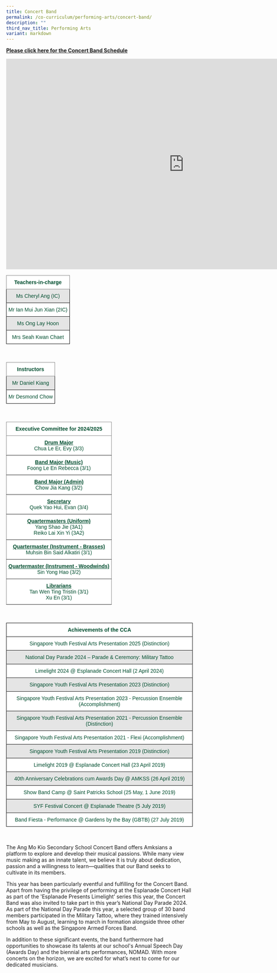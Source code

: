 ```yaml
---
title: Concert Band
permalink: /co-curriculum/performing-arts/concert-band/
description: ""
third_nav_title: Performing Arts
variant: markdown
---
```

<p><a href="https://docs.google.com/spreadsheets/d/1I-6xIS6JD1ctN0a8kYlS_KX-zckLLbC9vOnHlqkWPho/edit#gid=0"><strong>Please click here for the Concert Band Schedule</strong></a></p>

<iframe allowfullscreen="true" height="569" width="960" frameborder="0" src="https://docs.google.com/presentation/d/e/2PACX-1vRAnDo8WWEO4dnzYfopWpkgZkzrdnBB0MCWFxIgArvYicADoyCg3ec7MCZGn9PJyP2JxQ-tNubr7gqY/embed?start=true&amp;loop=true&amp;delayms=3000"></iframe>

<br>
<style type="text/css">
.tg  {border-collapse:collapse;border-spacing:0;}
.tg td{border-color:black;border-style:solid;border-width:1px;font-family:Arial, sans-serif;font-size:14px;
  overflow:hidden;padding:10px 5px;word-break:normal;}
.tg th{border-color:black;border-style:solid;border-width:1px;font-family:Arial, sans-serif;font-size:14px;
  font-weight:normal;overflow:hidden;padding:10px 5px;word-break:normal;}
.tg .tg-mwbt{background-color:#FFF;border-color:inherit;color:#004D2E;font-weight:bold;text-align:center;vertical-align:middle}
.tg .tg-bapb{background-color:#E5E5E5;color:#004D2E;text-align:center;vertical-align:middle}
.tg .tg-wpup{background-color:#FFF;color:#004D2E;text-align:center;vertical-align:middle}
</style>
<table class="tg">
<thead>
  <tr>
    <th class="tg-mwbt"><span style="font-weight:700">Teachers-in-charge</span></th>
  </tr>
</thead>
<tbody>
  <tr>
    <td class="tg-bapb">Ms Cheryl Ang (IC)</td>
  </tr>
  <tr>
    <td class="tg-wpup">Mr Ian Mui Jun Xian (2IC)</td>
  </tr>
  <tr>
    <td class="tg-bapb">Ms Ong Lay Hoon</td>
  </tr>
  <tr>
    <td class="tg-wpup">Mrs Seah Kwan Chaet</td>
  </tr>  
</tbody>
</table>
<br>
<style type="text/css">
.tg  {border-collapse:collapse;border-spacing:0;}
.tg td{border-color:black;border-style:solid;border-width:1px;font-family:Arial, sans-serif;font-size:14px;
  overflow:hidden;padding:10px 5px;word-break:normal;}
.tg th{border-color:black;border-style:solid;border-width:1px;font-family:Arial, sans-serif;font-size:14px;
  font-weight:normal;overflow:hidden;padding:10px 5px;word-break:normal;}
.tg .tg-mwbt{background-color:#FFF;border-color:inherit;color:#004D2E;font-weight:bold;text-align:center;vertical-align:middle}
.tg .tg-bapb{background-color:#E5E5E5;color:#004D2E;text-align:center;vertical-align:middle}
.tg .tg-wpup{background-color:#FFF;color:#004D2E;text-align:center;vertical-align:middle}
</style>
<table class="tg">
<thead>
  <tr>
    <th class="tg-mwbt"><span style="font-weight:700">Instructors</span></th>
  </tr>
</thead>
<tbody>
  <tr>
    <td class="tg-bapb">Mr Daniel Kiang</td>
  </tr>
  <tr>
    <td class="tg-wpup">Mr Desmond Chow</td>
  </tr>
</tbody>
</table>
<br>
<style type="text/css">
.tg  {border-collapse:collapse;border-spacing:0;}
.tg td{border-color:black;border-style:solid;border-width:1px;font-family:Arial, sans-serif;font-size:14px;
  overflow:hidden;padding:10px 5px;word-break:normal;}
.tg th{border-color:black;border-style:solid;border-width:1px;font-family:Arial, sans-serif;font-size:14px;
  font-weight:normal;overflow:hidden;padding:10px 5px;word-break:normal;}
.tg .tg-mwbt{background-color:#FFF;border-color:inherit;color:#004D2E;font-weight:bold;text-align:center;vertical-align:middle}
.tg .tg-ywyw{background-color:#E5E5E5;color:#004D2E;font-weight:bold;text-align:center;text-decoration:underline;vertical-align:top}
.tg .tg-frvs{background-color:#FFF;color:#004D2E;font-weight:bold;text-align:center;text-decoration:underline;vertical-align:top}
</style>
<table class="tg">
<thead>
  <tr>
    <th class="tg-mwbt"><span style="font-weight:700">Executive Committee for 2024/2025</span></th>
  </tr>
</thead>
<tbody>
  <tr>
    <td class="tg-mwbt"><u>Drum Major</u><br><span style="font-weight:400;color:#004D2E">Chua Le Er, Evy (3/3)</span></td>
  </tr>
  <tr>
    <td class="tg-mwbt"><u>Band Major (Music)</u><br><span style="font-weight:400;color:#004D2E">Foong Le En Rebecca (3/1)</span></td>
  </tr>
  <tr>
    <td class="tg-mwbt"><u>Band Major (Admin)</u><br><span style="font-weight:400;color:#004D2E">Chow Jia Kang (3/2)</span></td>
  </tr>
  <tr>
    <td class="tg-mwbt"><u>Secretary</u><br><span style="font-weight:400;color:#004D2E">Quek Yao Hui, Evan (3/4)</span></td>
  </tr>
	<tr>
    <td class="tg-mwbt"><u>Quartermasters (Uniform)</u><br><span style="font-weight:400;color:#004D2E">Yang Shao Jie (3A1)</span><br><span style="font-weight:400;color:#004D2E">Reiko Lai Xin Yi (3A2)</span></td>
  </tr>
	
  <tr>
    <td class="tg-mwbt"><u>Quartermaster (Instrument - Brasses)</u><br><span style="font-weight:400;color:#004D2E">Muhsin Bin Said Alkatiri (3/1)</span></td>
  </tr>
  <tr>
    <td class="tg-mwbt"><u>Quartermaster (Instrument - Woodwinds)</u><br><span style="font-weight:400;color:#004D2E">Sin Yong Hao (3/2)</span></td>
  </tr>
	<tr>
    <td class="tg-mwbt"><u>Librarians</u><br><span style="font-weight:400;color:#004D2E">Tan Wen Ting Tristin (3/1)</span><br><span style="font-weight:400;color:#004D2E">Xu En (3/1)</span></td>  
</tr></tbody>
</table>
<br>
<style type="text/css">
.tg  {border-collapse:collapse;border-spacing:0;}
.tg td{border-color:black;border-style:solid;border-width:1px;font-family:Arial, sans-serif;font-size:14px;
  overflow:hidden;padding:10px 5px;word-break:normal;}
.tg th{border-color:black;border-style:solid;border-width:1px;font-family:Arial, sans-serif;font-size:14px;
  font-weight:normal;overflow:hidden;padding:10px 5px;word-break:normal;}
.tg .tg-74pa{background-color:#FFF;color:#004D2E;font-weight:bold;text-align:center;vertical-align:middle}
.tg .tg-bapb{background-color:#E5E5E5;color:#004D2E;text-align:center;vertical-align:middle}
.tg .tg-wpup{background-color:#FFF;color:#004D2E;text-align:center;vertical-align:middle}
</style>
<table class="tg">
<thead>
  <tr>
    <th class="tg-74pa"><span style="font-weight:700">Achievements of the CCA</span></th>
  </tr>
	<tr>
    <td class="tg-wpup">Singapore Youth Festival Arts Presentation 2025 (Distinction)</td>
	</tr>
	<tr>
    <td class="tg-bapb">National Day Parade 2024 – Parade &amp; Ceremony: Military Tattoo </td>
  </tr>
	<tr>
    <td class="tg-wpup">Limelight 2024 @ Esplanade Concert Hall (2 April 2024)</td>
	</tr>
</thead>
<tbody>
  <tr>
    <td class="tg-bapb">Singapore Youth Festival Arts Presentation 2023 (Distinction)</td>
  </tr>
  <tr>
    <td class="tg-wpup">Singapore Youth Festival Arts Presentation 2023 - Percussion Ensemble (Accomplishment)</td>
	</tr><tr>
    <td class="tg-bapb">Singapore Youth Festival Arts Presentation 2021 - Percussion Ensemble (Distinction)</td>
  </tr>
	<tr>
    <td class="tg-wpup">Singapore Youth Festival Arts Presentation 2021 - Flexi (Accomplishment)</td>
	</tr>

</tbody><tbody>
  <tr>
    <td class="tg-bapb">Singapore Youth Festival Arts Presentation 2019 (Distinction)</td>
  </tr>
  <tr>
    <td class="tg-wpup">Limelight 2019 @ Esplanade Concert Hall (23 April 2019)</td>
  </tr>
    <tr>
    <td class="tg-bapb">40th Anniversary Celebrations cum Awards Day @ AMKSS (26 April 2019)</td>
  </tr>
  <tr>
    <td class="tg-wpup">Show Band Camp @ Saint Patricks School (25 May, 1 June 2019)</td>
  </tr>
  <tr>
    <td class="tg-bapb">SYF Festival Concert @ Esplanade Theatre (5 July 2019)</td>
  </tr>
  <tr>
    <td class="tg-wpup">Band Fiesta - Performance @ Gardens by the Bay (GBTB) (27 July 2019)</td>
  </tr>
  
</tbody>
</table>
<br>
<style>  
img {  
  display: block;  
  margin-left: auto;  
  margin-right: auto;  
}  
</style>  

The Ang Mo Kio Secondary School Concert Band offers Amksians a platform to explore and develop their musical passions. While many view music making as an innate talent, we believe it is truly about dedication, passion and a willingness to learn—qualities that our Band seeks to cultivate in its members.
  

This year has been particularly eventful and fulfilling for the Concert Band. Apart from having the privilege of performing at the Esplanade Concert Hall as part of the 'Esplanade Presents Limelight’ series this year, the Concert Band was also invited to take part in this year’s National Day Parade 2024. As part of the National Day Parade this year, a selected group of 30 band members participated in the Military Tattoo, where they trained intensively from May to August, learning to march in formation alongside three other schools as well as the Singapore Armed Forces Band.

  

In addition to these significant events, the band furthermore had opportunities to showcase its talents at our school's Annual Speech Day (Awards Day) and the biennial arts performances, NOMAD. With more concerts on the horizon, we are excited for what’s next to come for our dedicated musicians.